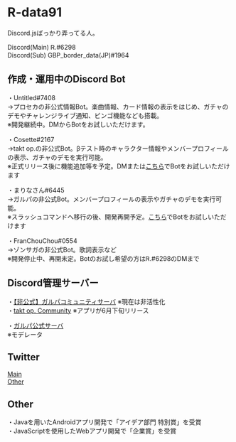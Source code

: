 # R-data91

Discord.jsばっかり弄ってる人。  

Discord(Main) Ꮢ.#6298  
Discord(Sub)  GBP_border_data(JP)#1964  

## 作成・運用中のDiscord Bot

・Untitled#7408  
→プロセカの非公式情報Bot。楽曲情報、カード情報の表示をはじめ、ガチャのデモやチャレンジライブ通知、ビンゴ機能なども搭載。  
※開発継続中。DMからBotをお試しいただけます。

・Cosette#2167  
→takt op.の非公式Bot。βテスト時のキャラクター情報やメンバープロフィールの表示、ガチャのデモを実行可能。  
※正式リリース後に機能追加等を予定。DMまたは[こちら](https://discord.com/invite/cnhpvB8VHF)でBotをお試しいただけます

・まりなさん#6445  
→ガルパの非公式Bot。メンバープロフィールの表示やガチャのデモを実行可能。  
※スラッシュコマンドへ移行の後、開発再開予定。[こちら](https://discord.gg/BDPvWzqC9f)でBotをお試しいただけます

・FranChouChou#0554  
→ゾンサガの非公式Bot。歌詞表示など  
※開発停止中、再開未定。Botのお試し希望の方はᏒ.#6298のDMまで

## Discord管理サーバー

・[【非公式】ガルパコミュニティサーバ](https://discord.gg/BDPvWzqC9f) ※現在は非活性化  
・[takt op. Community](https://discord.com/invite/cnhpvB8VHF) ※アプリが6月下旬リリース  

・[ガルパ公式サーバ](https://discord.com/invite/bang-dream-gbp)  
※モデレータ

## Twitter

[Main](https://twitter.com/R_dagaya_)  
[Other](https://twitter.com/GBP_border_data)  

## Other

・Javaを用いたAndroidアプリ開発で「アイデア部門 特別賞」を受賞  
・JavaScriptを使用したWebアプリ開発で「企業賞」を受賞
